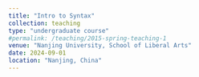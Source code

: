 ```yaml
---
title: "Intro to Syntax"
collection: teaching
type: "undergraduate course"
#permalink: /teaching/2015-spring-teaching-1
venue: "Nanjing University, School of Liberal Arts"
date: 2024-09-01
location: "Nanjing, China"
---
```


